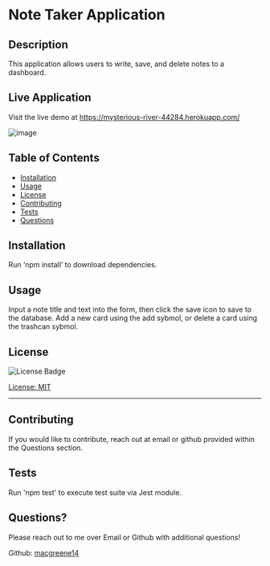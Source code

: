 # Note Taker Application

  ## Description

  This application allows users to write, save, and delete notes to a dashboard.
  
  ## Live Application
  
  Visit the live demo at https://mysterious-river-44284.herokuapp.com/
  
  ![image](https://user-images.githubusercontent.com/33014789/191653439-900435a8-8a09-4ed9-8ee9-ad132c5f4f23.png)

  ## Table of Contents
  
  - [Installation](#installation)
  - [Usage](#usage)
  - [License](#license)
  - [Contributing](#contributing)  
  - [Tests](#tests)  
  - [Questions](#questions)  
  
  ## Installation
  
  Run ‘npm install’ to download dependencies. 
    
  ## Usage
  
  Input a note title and text into the form, then click the save icon to save to the database. Add a new card using the add sybmol, or delete a card using the trashcan sybmol. 
  
  ## License
  
  ![License Badge](https://img.shields.io/badge/License-MIT-green)
  
  [License: MIT](https://choosealicense.com/licenses/mit/)
    
  ---

  ## Contributing
  
  If you would like to contribute, reach out at email or github provided within the Questions section. 
    
  ## Tests
  
  Run 'npm test' to execute test suite via Jest module. 
  
  ## Questions?

  Please reach out to me over Email or Github with additional questions!

  Github: [macgreene14](https://github.com/macgreene14)
